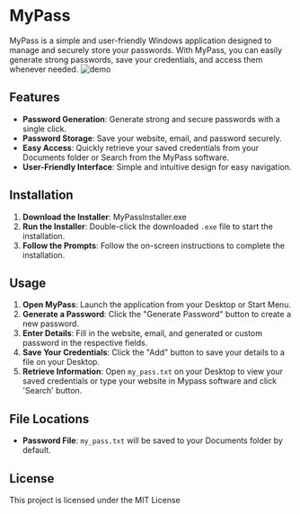 # MyPass

MyPass is a simple and user-friendly Windows application designed to manage and securely store your passwords. With MyPass, you can easily generate strong passwords, save your credentials, and access them whenever needed.
![demo](https://github.com/user-attachments/assets/bd4b4ebe-9e9d-4965-98ef-c9138f72b2c4)
## Features

- **Password Generation**: Generate strong and secure passwords with a single click.
- **Password Storage**: Save your website, email, and password securely.
- **Easy Access**: Quickly retrieve your saved credentials from your Documents folder or Search from the MyPass software.
- **User-Friendly Interface**: Simple and intuitive design for easy navigation.

## Installation

1. **Download the Installer**: MyPassInstaller.exe
2. **Run the Installer**: Double-click the downloaded `.exe` file to start the installation.
3. **Follow the Prompts**: Follow the on-screen instructions to complete the installation.

## Usage

1. **Open MyPass**: Launch the application from your Desktop or Start Menu.
2. **Generate a Password**: Click the "Generate Password" button to create a new password.
3. **Enter Details**: Fill in the website, email, and generated or custom password in the respective fields.
4. **Save Your Credentials**: Click the "Add" button to save your details to a file on your Desktop.
5. **Retrieve Information**: Open `my_pass.txt` on your Desktop to view your saved credentials or type your website in Mypass software and click 'Search' button.

## File Locations

- **Password File**: `my_pass.txt` will be saved to your Documents folder by default.

## License

This project is licensed under the MIT License

